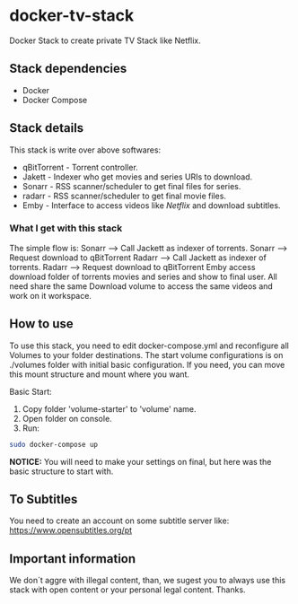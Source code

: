 # docker-tv-stack

Docker Stack to create private TV Stack like Netflix.

## Stack dependencies

* Docker
* Docker Compose

## Stack details

This stack is write over above softwares:

* qBitTorrent - Torrent controller.
* Jakett - Indexer who get movies and series URIs to download.
* Sonarr - RSS scanner/scheduler to get final files for series.
* radarr - RSS scanner/scheduler to get final movie files.
* Emby - Interface to access videos like *Netflix* and download subtitles.

### What I get with this stack

The simple flow is:
    Sonarr --> Call Jackett as indexer of torrents.
    Sonarr --> Request download to qBitTorrent
    Radarr --> Call Jackett as indexer of torrents.
    Radarr --> Request download to qBitTorrent
    Emby access download folder of torrents movies and series and show to final user.
All need share the same Download volume to access the same videos and work on it workspace.

## How to use

To use this stack, you need to edit docker-compose.yml and reconfigure all Volumes to your folder destinations.
The start volume configurations is on ./volumes folder with initial basic configuration. If you need, you can move this mount structure and mount where you want.

Basic Start:

1. Copy folder 'volume-starter' to 'volume' name.
2. Open folder on console.
3. Run:

```bash
sudo docker-compose up
```

**NOTICE:** You will need to make your settings on final, but here was the basic structure to start with.

## To Subtitles

You need to create an account on some subtitle server like: https://www.opensubtitles.org/pt

## Important information

We don´t aggre with illegal content, than, we sugest you to always use this stack with open content or your personal legal content.
Thanks.